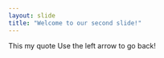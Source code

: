 ```yaml
---
layout: slide
title: "Welcome to our second slide!"
---
```

This my quote
Use the left arrow to go back!
